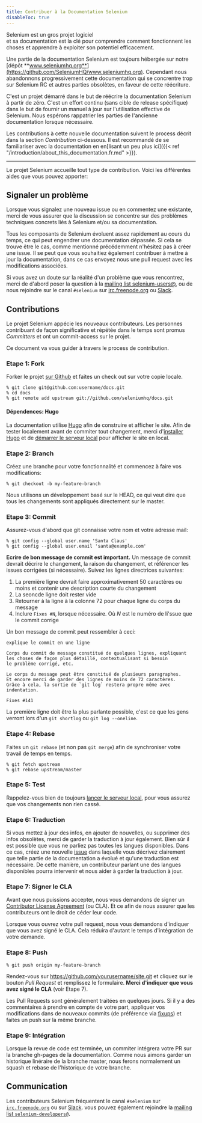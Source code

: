 ```yaml
---
title: Contribuer à la Documentation Selenium
disableToc: true
---
```


Selenium est un gros projet logiciel  
et sa documentation est la clé
pour comprendre comment fonctionnent les choses 
et apprendre à exploiter son potentiel efficacement.

Une partie de la documentation Selenium est toujours hébergée sur notre [dépôt **www.seleniumhq.org**](https://github.com/SeleniumHQ/www.seleniumhq.org).
Cependant nous abandonnons progressivement cette documentation 
qui se concrentre trop sur Selenium RC et autres parties obsolètes,
 en faveur de cette réécriture.

C'est un projet démarré dans le but de réécrire la documentation Selenium à partir de zéro. 
C'est un effort continu (sans cible de release spécifique) 
dans le but de fournir un manuel à jour sur l'utilisation effective de Selenium. 
Nous espérons rappatrier les parties de l'ancienne documentation lorsque nécessaire.

Les contributions à cette nouvelle documentation suivent le process décrit
dans la section _Contribution_ ci-dessous. 
Il est recommandé de se familiariser avec la documentation 
en en[lisant un peu plus ici]({{< ref "/introduction/about_this_documentation.fr.md" >}}).

---

Le projet Selenium accueille tout type de contribution. 
Voici les différentes aides que vous pouvez apporter:

## Signaler un problème

Lorsque vous signalez une nouveau issue ou en commentez une existante, 
merci de vous assurer que la discussion se concentre sur des problèmes techniques concrets liés à Selenium et/ou sa documentation.

Tous les composants de Selenium évoluent assez rapidement au cours du temps, 
ce qui peut engendrer une documentation dépassée. 
Si cela se trouve être le cas, 
comme mentionné précédemment n'hésitez pas à créer une issue. 
Il se peut que vous souhaitiez également contribuer à mettre à jour la documentation, 
dans ce cas envoyez nous une pull request avec les modifications associées.

Si vous avez un doute sur la réalité d'un problème que vous rencontrez, 
merci de d'abord poser la question à la [mailing list selenium-users@](https://groups.google.com/forum/#!forum/selenium-users),
ou de nous rejoindre sur le canal `#selenium` sur [irc.freenode.org](https://webchat.freenode.net/) 
ou [Slack](https://seleniumhq.herokuapp.com/).

## Contributions

Le projet Selenium appécie les nouveaux contributeurs. 
Les personnes contribuant de façon significative et répétée dans le temps 
sont promus _Committers_ et ont un commit-access sur le projet.

Ce document va vous guider à travers le process de contribution.

### Etape 1: Fork

Forker le projet [sur Github](https://github.com/seleniumhq/docs)
et faites un check out sur votre copie locale.

```shell
% git clone git@github.com:username/docs.git
% cd docs
% git remote add upstream git://github.com/seleniumhq/docs.git
```

#### Dépendences: Hugo

La documentation utilise [Hugo](https://gohugo.io/) afin de construire et afficher le site.
Afin de tester localement avant de commiter tout changement, 
merci d'[installer Hugo](https://gohugo.io/getting-started/installing/) 
et de [démarrer le serveur local](https://gohugo.io/getting-started/usage/#livereload) pour afficher le site en local.

### Etape 2: Branch

Créez une branche pour votre fonctionnalité 
et commencez à faire vos modifications:

```shell
% git checkout -b my-feature-branch
```

Nous utilisons un développement basé sur le HEAD, ce qui veut dire que tous les changements sont appliqués
directement sur le master.

### Etape 3: Commit

Assurez-vous d'abord que git connaisse votre nom et votre adresse mail:

```shell
% git config --global user.name 'Santa Claus'
% git config --global user.email 'santa@example.com'
```

**Ecrire de bon message de commit est important.** 
Un message de commit devrait décrire le changement,
la raison du changement, et référencer les issues corrigées (si nécessaire). 
Suivez les lignes directrices suivantes:

1. La première ligne devrait faire approximativement 50 caractères ou moins et contenir une description courte du changement
2. La seoncde ligne doit rester vide
3. Retourner à la ligne à la colonne 72 pour chaque ligne du corps du message
4. Inclure `Fixes #N`, lorsque nécessaire. Où _N_ est le numéro de li'ssue que le commit corrige

Un bon message de commit peut ressembler à ceci:
```text
explique le commit en une ligne

Corps du commit de message constitué de quelques lignes, expliquant
les choses de façon plus détaillé, contextualisant si besoin 
le problème corrigé, etc.

Le corps du message peut être constitué de plusieurs paragraphes.
Et encore merci de garder des lignes de moins de 72 caractères.
Grâce à cela, la sortie de `git log` restera propre même avec
indentation.

Fixes #141
```
La première ligne doit être la plus parlante possible, 
c'est ce que les gens verront lors d'un `git shortlog` ou `git log --oneline`.

### Etape 4: Rebase

Faites un `git rebase` (et non pas `git merge`) afin de synchroniser votre travail de temps en temps.

```shell
% git fetch upstream
% git rebase upstream/master
```

### Etape 5: Test

Rappelez-vous bien de toujours [lancer le serveur local](https://gohugo.io/getting-started/usage/#livereload),
pour vous assurez que vos changements non rien cassé.

### Etape 6: Traduction

Si vous mettez à jour des infos, en ajouter de nouvelles, ou supprimer des infos obsolètes, 
merci de garder la traduction à jour également. 
Bien sûr il est possible que vous ne parliez pas toutes les langues disponibles. 
Dans ce cas, créez une nouvelle [issue](https://github.com/SeleniumHQ/docs/issues) 
dans laquelle vous décrivez clairement que telle partie de la documentation a évolué 
et qu'une traduction est nécessaire. 
De cette manière, un contributeur parlant une des langues disponibles pourra intervenir 
et nous aider à garder la traduction à jour.

### Etape 7: Signer le CLA

Avant que nous puissions accepter, 
nous vous demandons de signer un [Contributor License Agreement](https://spreadsheets.google.com/spreadsheet/viewform?hl=en_US&formkey=dFFjXzBzM1VwekFlOWFWMjFFRjJMRFE6MQ#gid=0) (ou CLA). 
Et ce afin de nous assurer que les contributeurs ont le droit de céder leur code.

Lorsque vous ouvrez votre pull request, 
nous vous demandons d'indiquer que vous avez signé le CLA. 
Cela réduira d'autant le temps d'intégration de votre demande.

### Etape 8: Push

```shell
% git push origin my-feature-branch
```

Rendez-vous sur https://github.com/yourusername/site.git 
et cliquez sur le bouton _Pull Request_ 
et remplissez le formulaire. 
**Merci d'indiquer que vous avez signé le CLA** (voir Etape 7).

Les Pull Requests sont généralement traitées en quelques jours.
Si il y a des commentaires à prendre en compte de votre part, 
appliquer vos modifications dans de nouveaux commits (de préférence via [fixups](http://git-scm.com/docs/git-commit)) 
et faites un push sur la même branche.

### Etape 9: Intégration

Lorsque la revue de code est terminée, 
un commiter intégrera votre PR sur la branche gh-pages de la documentation. 
Comme nous aimons garder un historique linéraire de la branche master,
nous ferons normalement un squash et rebase de l'historique de votre branche.

## Communication

Les contributeurs Selenium fréquentent le canal `#selenium` sur
[`irc.freenode.org`](https://webchat.freenode.net/) ou sur [Slack](https://seleniumhq.herokuapp.com/).
vous pouvez également rejoindre la [mailing list `selenium-developers@`](https://groups.google.com/forum/#!forum/selenium-developers).

